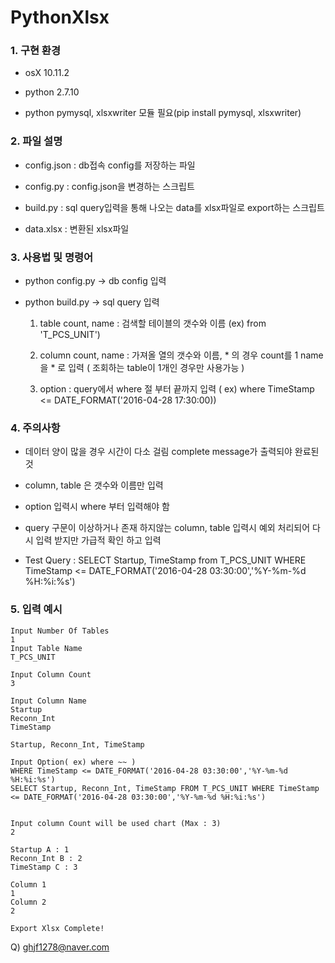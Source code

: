 # PythonXlsx

### 1. 구현 환경
* osX 10.11.2

* python 2.7.10

* python pymysql, xlsxwriter 모듈 필요(pip install pymysql, xlsxwriter)

### 2. 파일 설명
* config.json : db접속 config를 저장하는 파일

* config.py : config.json을 변경하는 스크립트

* build.py : sql query입력을 통해 나오는 data를 xlsx파일로 export하는 스크립트

* data.xlsx : 변환된 xlsx파일

### 3. 사용법 및 명령어

* python config.py -> db config 입력

* python build.py -> sql query 입력

  1. table count, name : 검색할 테이블의 갯수와 이름 (ex) from 'T_PCS_UNIT')

  2. column count, name : 가져올 열의 갯수와 이름, * 의 경우 count를 1 name을 * 로 입력 ( 조회하는 table이 1개인 경우만 사용가능 )

  3. option : query에서 where 절 부터 끝까지 입력 ( ex) where TimeStamp <= DATE_FORMAT('2016-04-28 17:30:00))

### 4. 주의사항
 * 데이터 양이 많을 경우 시간이 다소 걸림 complete message가 출력되야 완료된 것
 
 * column, table 은 갯수와 이름만 입력
 
 * option 입력시 where 부터 입력해야 함
 
 * query 구문이 이상하거나 존재 하지않는 column, table 입력시 예외 처리되어 다시 입력 받지만 가급적 확인 하고 입력
 
 * Test Query : SELECT Startup, TimeStamp from T_PCS_UNIT WHERE TimeStamp <= DATE_FORMAT('2016-04-28 03:30:00','%Y-%m-%d %H:%i:%s')
 
### 5. 입력 예시
 
 ```
Input Number Of Tables
1
Input Table Name
T_PCS_UNIT

Input Column Count
3

Input Column Name
Startup
Reconn_Int
TimeStamp

Startup, Reconn_Int, TimeStamp 

Input Option( ex) where ~~ )
WHERE TimeStamp <= DATE_FORMAT('2016-04-28 03:30:00','%Y-%m-%d %H:%i:%s')
 SELECT Startup, Reconn_Int, TimeStamp FROM T_PCS_UNIT WHERE TimeStamp <= DATE_FORMAT('2016-04-28 03:30:00','%Y-%m-%d %H:%i:%s')
 

Input column Count will be used chart (Max : 3)
2

Startup A : 1
Reconn_Int B : 2
TimeStamp C : 3

Column 1
1
Column 2
2

Export Xlsx Complete!

 ```


Q) ghjf1278@naver.com 



